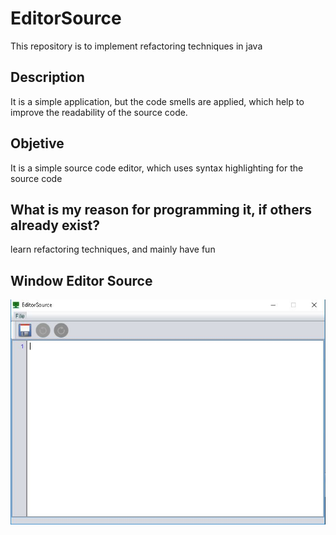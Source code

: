 # EditorSource
This repository is to implement refactoring techniques in java

## Description
It is a simple application, but the code smells are applied, which help to improve the readability of the source code. 

## Objetive
It is a simple source code editor, which uses syntax highlighting for the source code

## What is my reason for programming it, if others already exist?
learn refactoring techniques, and mainly have fun

## Window Editor Source
![Revisar Recurso](sources/doc/EditorSourceWindow.JPG)